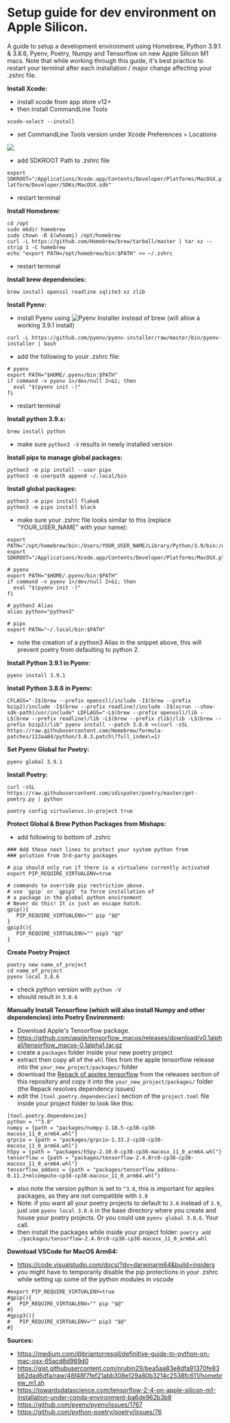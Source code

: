 # Setup guide for dev environment on Apple Silicon.

A guide to setup a development environment using Homebrew, Python 3.9.1 & 3.8.6, Pyenv, Poetry, Numpy and Tensorflow on new Apple Silicon M1 macs. Note that while working through this guide, it's best practice to restart your terminal after each installation / major change affecting your .zshrc file.


__Install Xcode:__
- install xcode from app store v12+
- then install CommandLine Tools

`xcode-select --install`

- set CommandLine Tools version under Xcode Preferences > Locations

![](https://github.com/rybodiddly/Poetry-Pyenv-Homebrew-Numpy-TensorFlow-on-Apple-Silicon-M1/blob/main/xcode_prefs.jpg)

- add SDKROOT Path to .zshrc file

`export SDKROOT="/Applications/Xcode.app/Contents/Developer/Platforms/MacOSX.platform/Developer/SDKs/MacOSX.sdk"`
- restart terminal


__Install Homebrew:__
```
cd /opt
sudo mkdir homebrew
sudo chown -R $(whoami) /opt/homebrew
curl -L https://github.com/Homebrew/brew/tarball/master | tar xz --strip 1 -C homebrew
echo "export PATH=/opt/homebrew/bin:$PATH" >> ~/.zshrc
```
- restart terminal


__Install brew dependencies:__

`brew install openssl readline sqlite3 xz zlib`


__Install Pyenv:__

- install Pyenv using ![Pyenv Installer](https://github.com/pyenv/pyenv-installer) instead of brew (will allow a working 3.9.1 install)

`curl -L https://github.com/pyenv/pyenv-installer/raw/master/bin/pyenv-installer | bash`

- add the following to youir .zshrc file:
```
# pyenv
export PATH="$HOME/.pyenv/bin:$PATH"
if command -v pyenv 1>/dev/null 2>&1; then
  eval "$(pyenv init -)"
fi
```
- restart terminal


__Install python 3.9.x:__

`brew install python`
- make sure `python3 -V` results in newly installed version


__Install pipx to manage global packages:__
```
python3 -m pip install --user pipx
python3 -m userpath append ~/.local/bin
```

__Install global packages:__
```
python3 -m pipx install flake8
python3 -m pipx install black
```

- make sure your .zshrc file looks similar to this (replace "YOUR_USER_NAME" with your name):
```
export PATH="/opt/homebrew/bin:/Users/YOUR_USER_NAME/Library/Python/3.9/bin:/usr/local/bin:/usr/bin:/bin:/usr/sbin:/sbin:/Library/Apple/usr/bin:$PATH"
export SDKROOT="/Applications/Xcode.app/Contents/Developer/Platforms/MacOSX.platform/Developer/SDKs/MacOSX.sdk"

# pyenv
export PATH="$HOME/.pyenv/bin:$PATH"
if command -v pyenv 1>/dev/null 2>&1; then
  eval "$(pyenv init -)"
fi

# python3 Alias
alias python="python3"

# pipx
export PATH="~/.local/bin:$PATH"
```
- note the creation of a python3 Alias in the snippet above, this will prevent poetry from defaulting to python 2.


__Install Python 3.9.1 in Pyenv:__

`pyenv install 3.9.1`


__Install Python 3.8.6 in Pyenv:__
```
CFLAGS="-I$(brew --prefix openssl)/include -I$(brew --prefix bzip2)/include -I$(brew --prefix readline)/include -I$(xcrun --show-sdk-path)/usr/include" LDFLAGS="-L$(brew --prefix openssl)/lib -L$(brew --prefix readline)/lib -L$(brew --prefix zlib)/lib -L$(brew --prefix bzip2)/lib" pyenv install --patch 3.8.6 <<(curl -sSL https://raw.githubusercontent.com/Homebrew/formula-patches/113aa84/python/3.8.3.patch\?full_index\=1)
```

__Set Pyenv Global for Poetry:__

`pyenv global 3.9.1`


__Install Poetry:__
```
curl -sSL https://raw.githubusercontent.com/sdispater/poetry/master/get-poetry.py | python

poetry config virtualenvs.in-project true
```

__Protect Global & Brew Python Packages from Mishaps:__

- add following to bottom of .zshrc
```
### Add these next lines to protect your system python from
### polution from 3rd-party packages

# pip should only run if there is a virtualenv currently activated
export PIP_REQUIRE_VIRTUALENV=true
 
# commands to override pip restriction above.
# use `gpip` or `gpip3` to force installation of
# a package in the global python environment
# Never do this! It is just an escape hatch.
gpip(){
   PIP_REQUIRE_VIRTUALENV="" pip "$@"
}
gpip3(){
   PIP_REQUIRE_VIRTUALENV="" pip3 "$@"
}
```

__Create Poetry Project__
```
poetry new name_of_project
cd name_of_project
pyenv local 3.8.6
```
- check python version with `python -V`
- should result in `3.8.6`


__Manually Install Tensorflow (which will also install Numpy and other dependencies) into Poetry Environment:__

- Download Apple's Tensorflow package.
- https://github.com/apple/tensorflow_macos/releases/download/v0.1alpha1/tensorflow_macos-0.1alpha1.tar.gz
- create a `packages` folder inside your new poetry project
- extract then copy all of the `whl` files from the apple tensorflow release into the `your_new_project/packages/` folder
- download the [Repack of apples tensorflow](https://github.com/rybodiddly/Poetry-Pyenv-Homebrew-Numpy-TensorFlow-on-Apple-Silicon-M1/releases/download/2.4.0rc0-Repack/tensorflow-2.4.0rc0-cp38-cp38-macosx_11_0_arm64.whl) from the releases section of this repository and copy it into the `your_new_project/packages/` folder (the Repack resolves dependency issues)
- edit the `[tool.poetry.dependencies]` section of the `project.toml` file inside your project folder to look like this:
```
[tool.poetry.dependencies]
python = "^3.8"
numpy = {path = "packages/numpy-1.18.5-cp38-cp38-macosx_11_0_arm64.whl"}
grpcio = {path = "packages/grpcio-1.33.2-cp38-cp38-macosx_11_0_arm64.whl"}
h5py = {path = "packages/h5py-2.10.0-cp38-cp38-macosx_11_0_arm64.whl"}
tensorflow = {path = "packages/tensorflow-2.4.0rc0-cp38-cp38-macosx_11_0_arm64.whl"}
tensorflow_addons = {path = "packages/tensorflow_addons-0.11.2+mlcompute-cp38-cp38-macosx_11_0_arm64.whl"}
```
- also note the version python is set to `^3.8`, this is important for apples packages, as they are not compatible with `3.9`
- Note: if you want all your poetry projects to default to `3.8` instead of `3.9`, just use `pyenv local 3.8.6` in the base directory where you create and house your poetry projects. Or you could use `pyenv global 3.8.6`. Your call.
- then install the packages while inside your project folder:
`poetry add ./packages/tensorflow-2.4.0rc0-cp38-cp38-macosx_11_0_arm64.whl`


__Download VSCode for MacOS Arm64:__
- https://code.visualstudio.com/docs/?dv=darwinarm64&build=insiders
- you might have to temporarily disable the pip protections in your .zshrc while setting up some of the python modules in vscode
```
#export PIP_REQUIRE_VIRTUALENV=true
#gpip(){
#   PIP_REQUIRE_VIRTUALENV="" pip "$@"
#}
#gpip3(){
#   PIP_REQUIRE_VIRTUALENV="" pip3 "$@"
#}
```


__Sources:__
- https://medium.com/@briantorresgil/definitive-guide-to-python-on-mac-osx-65acd8d969d0
- https://gist.githubusercontent.com/nrubin29/bea5aa83e8dfa91370fe83b62dad6dfa/raw/48f48f7fef21abb308e129a80b3214c2538fc611/homebrew_m1.sh
- https://towardsdatascience.com/tensorflow-2-4-on-apple-silicon-m1-installation-under-conda-environment-ba6de962b3b8
- https://github.com/pyenv/pyenv/issues/1767
- https://github.com/python-poetry/poetry/issues/76
